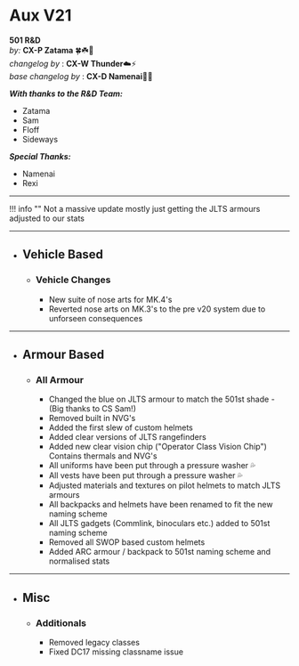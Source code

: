 # Aux V21

**501 R&D**  
*by:* **CX-P Zatama** 🍀☘️🥔  
*changelog by* : **CX-W Thunder**:cloud::zap:  
_base changelog by_ : **CX-D Namenai**🐉🐲  

***With thanks to the R&D Team:***

+ Zatama
+ Sam
+ Floff
+ Sideways

***Special Thanks:***

+ Namenai
+ Rexi

---

!!! info ""
    Not a massive update mostly just getting the JLTS armours adjusted to our stats

---

+ ##  Vehicle Based

    + ### Vehicle Changes

        + New suite of nose arts for MK.4's
        + Reverted nose arts on MK.3's to the pre v20 system due to unforseen consequences

---

+ ## Armour Based

    + ### All Armour

        + Changed the blue on JLTS armour to match the 501st shade - (Big thanks to CS Sam!)
        + Removed built in NVG's
        + Added the first slew of custom helmets
        + Added clear versions of JLTS rangefinders
        + Added new clear vision chip ("Operator Class Vision Chip") Contains thermals and NVG's
        + All uniforms have been put through a pressure washer :sweat_drops:
        + All vests have been put through a pressure washer :sweat_drops:
        + Adjusted materials and textures on pilot helmets to match JLTS armours
        + All backpacks and helmets have been renamed to fit the new naming scheme
        + All JLTS gadgets (Commlink, binoculars etc.) added to 501st naming scheme
        + Removed all SWOP based custom helmets
        + Added ARC armour / backpack to 501st naming scheme and normalised stats

---  

+ ## Misc

    + ### Additionals

        + Removed legacy classes
        + Fixed DC17 missing classname issue
